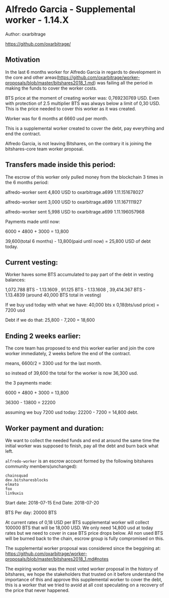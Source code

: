 # Alfredo Garcia - Supplemental worker - 1.14.X

Author: oxarbitrage

https://github.com/oxarbitrage/

## Motivation

In the last 6 months worker for Alfredo Garcia in regards to development in the core and other areas(https://github.com/oxarbitrage/worker-proposals/blob/master/bitshares2018_1.md) was failing all the period in making the funds to cover the worker costs.

BTS price at the moment of creating worker was: 0,769230769 USD. Even with protection of 2.5 multiplier BTS was always below a limit of 0,30 USD. This is the price needed to cover this worker as it was created.

Worker was for 6 months at 6660 usd per month. 

This is a supplemental worker created to cover the debt, pay everything and end the contract. 

Alfredo Garcia, is not leaving Bitshares, on the contrary it is joining the bitshares-core team worker proposal.

## Transfers made inside this period:

The escrow of this worker only pulled money from the blockchain 3 times in the 6 months period:

alfredo-worker sent 4,800 USD to oxarbitrage.a699 1.11.151678027

alfredo-worker sent 3,000 USD to oxarbitrage.a699 1.11.167111927

alfredo-worker sent 5,998 USD to oxarbitrage.a699 1.11.196057968

Payments made until now:

6000 + 4800 + 3000 = 13,800

39,600(total 6 months) - 13,800(paid until now) = 25,800 USD of debt today.

## Current vesting:

Worker haves some BTS accumulated to pay part of the debt in vesting balances:

1,072.788 BTS - 1.13.1609 , 91.125 BTS - 1.13.1608 , 39,414.367 BTS - 1.13.4839 (around 40,000 BTS total in vesting)

If we buy usd today with what we have: 40,000 bts x 0,18(bts/usd price) = 7200 usd

Debt if we do that: 25,800 - 7,200 = 18,600

## Ending 2 weeks earlier:

The core team has proposed to end this worker earlier and join the core worker immediately, 2 weeks before the end of the contract.

means, 6600/2 = 3300 usd for the last month.

so instead of 39,600 the total for the worker is now 36,300 usd.

the 3 payments made:

6000 + 4800 + 3000 = 13,800

36300 - 13800 = 22200

assuming we buy 7200 usd today: 22200 - 7200 = 14,800 debt.

## Worker payment and duration:

We want to collect the needed funds and end at around the same time the initial worker was supposed to finish, pay all the debt and burn back what left.

`alfredo-worker` is an escrow account formed by the following bitshares community members(unchanged):
```
chainsquad
dev.bitsharesblocks
elmato
fox
lin9uxis
```
Start date: 2018-07-15
End Date: 2018-07-20

BTS Per day: 20000 BTS

At current rates of 0,18 USD per BTS supplemental worker will collect 100000 BTS that will be 18,000 USD. We only need 14,800 usd at today rates but we need to cover in case BTS price drops below.
All non used BTS will be burned back to the chain, escrow group is fully compromised on this.

The supplemental worker proposal was considered since the beggining at: https://github.com/oxarbitrage/worker-proposals/blob/master/bitshares2018_1.md#notes

The expiring worker was the most voted worker proposal in the history of bitshares, we hope the stakeholders that trusted on it  before understand the importance of this and approve this supplemental worker to cover the debt, this is a worker that we tried to avoid at all cost speculating on a recovery of the price that never happened.


